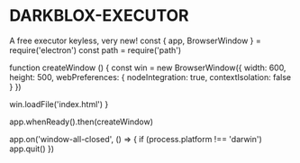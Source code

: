 # DARKBLOX-EXECUTOR
A free executor keyless, very new!
const { app, BrowserWindow } = require('electron')
const path = require('path')

function createWindow () {
  const win = new BrowserWindow({
    width: 600,
    height: 500,
    webPreferences: {
      nodeIntegration: true,
      contextIsolation: false
    }
  })

  win.loadFile('index.html')
}

app.whenReady().then(createWindow)

app.on('window-all-closed', () => {
  if (process.platform !== 'darwin') app.quit()
})
